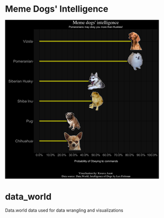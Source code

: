 # Meme Dogs' Intelligence 

![Meme Dog Intellignece representation](https://github.com/kra277/data_world/blob/main/dog_intelligence_10102021/data_world_dogs_intelligence_results_v1.jpeg)


# data_world
Data.world data used for data wrangling and visualizations 
